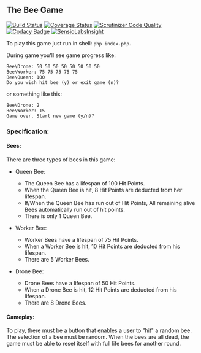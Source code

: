 The Bee Game
-
[![Build Status](https://travis-ci.org/cn007b/beeGame.svg?branch=master)](https://travis-ci.org/cn007b/beeGame)
[![Coverage Status](https://coveralls.io/repos/github/cn007b/beeGame/badge.svg?branch=master)](https://coveralls.io/github/cn007b/beeGame?branch=master)
[![Scrutinizer Code Quality](https://scrutinizer-ci.com/g/cn007b/beeGame/badges/quality-score.png?b=master)](https://scrutinizer-ci.com/g/cn007b/beeGame/?branch=master)
[![Codacy Badge](https://api.codacy.com/project/badge/Grade/42a15ef376274fb98247a7cafb413431)](https://www.codacy.com/app/cn007b/beeGame?utm_source=github.com&amp;utm_medium=referral&amp;utm_content=cn007b/beeGame&amp;utm_campaign=Badge_Grade)
[![SensioLabsInsight](https://insight.sensiolabs.com/projects/a5941291-ed03-4c5c-927c-751e489dfc18/mini.png)](https://insight.sensiolabs.com/projects/a5941291-ed03-4c5c-927c-751e489dfc18)

To play this game just run in shell: `php index.php`.

During game you'll see game progress like:
````
Bee\Drone: 50 50 50 50 50 50 50 50
Bee\Worker: 75 75 75 75 75
Bee\Queen: 100
Do you wish hit bee (y) or exit game (n)?
````
or something like this:
````
Bee\Drone: 2
Bee\Worker: 15
Game over. Start new game (y/n)?
````

### Specification:

#### Bees:

There are three types of bees in this game:

* Queen Bee:

    * The Queen Bee has a lifespan of 100 Hit Points.
    * When the Queen Bee is hit, 8 Hit Points are deducted from her lifespan.
    * If/When the Queen Bee has run out of Hit Points, All remaining alive Bees automatically run out of hit points.
    * There is only 1 Queen Bee.

* Worker Bee:
    * Worker Bees have a lifespan of 75 Hit Points.
    * When a Worker Bee is hit, 10 Hit Points are deducted from his lifespan.
    * There are 5 Worker Bees.

* Drone Bee:
    * Drone Bees have a lifespan of 50 Hit Points.
    * When a Drone Bee is hit, 12 Hit Points are deducted from his lifespan.
    * There are 8 Drone Bees.

#### Gameplay:

To play, there must be a button that enables a user to "hit" a random bee.
The selection of a bee must be random.
When the bees are all dead, the game must be able to reset itself with full life bees for another round.

